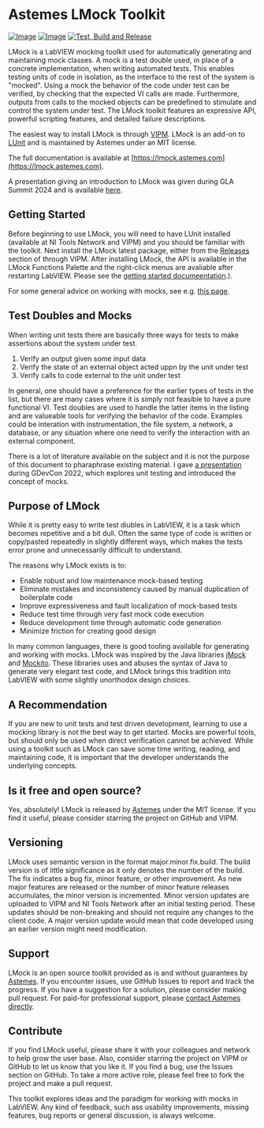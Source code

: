 # Astemes LMock Toolkit
[![Image](https://www.vipm.io/package/astemes_lib_lmock/badge.svg?metric=installs)](https://www.vipm.io/package/astemes_lib_lmock/) [![Image](https://www.vipm.io/package/astemes_lib_lmock/badge.svg?metric=stars)](https://www.vipm.io/package/astemes_lib_lmock/)
[![Test, Build and Release](https://github.com/astemes/astemes-lmock/actions/workflows/workflow.yml/badge.svg)](https://github.com/astemes/astemes-lmock/actions/workflows/workflow.yml)

LMock is a LabVIEW mocking toolkit used for automatically generating and maintaining mock classes.
A mock is a test double used, in place of a concrete implementation, when writing automated tests.
This enables testing units of code in isolation, as the interface to the rest of the system is "mocked".
Using a mock the behavior of the code under test can be verified, by checking that the expected VI calls are made.
Furthermore, outputs from calls to the mocked objects can be predefined to stimulate and control the system under test.
The LMock toolkit features an expressive API, powerful scripting features, and detailed failure descriptions.

The easiest way to install LMock is through [VIPM](https://www.vipm.io/package/astemes_lib_lmock/).
LMock is an add-on to [LUnit](https://www.github.com/astemes/astemes-lunit) and is maintained by Astemes under an MIT license.

The full documentation is available at [https://lmock.astemes.com](https://lmock.astemes.com).

A presentation giving an introduction to LMock was given during GLA Summit 2024 and is available [here](https://www.youtube.com/watch?v=AvenQTc_GCc).

## Getting Started

Before beginning to use LMock, you will need to have LUnit installed (available at NI Tools Network and VIPM) and you should be familiar with the toolkit.
Next install the LMock latest package, either from the [Releases](https://github.com/Astemes/astemes-lmock/releases) section of through VIPM.
After installing LMock, the API is available in the LMock Functions Palette and the right-click menus are avaliable after restarting LabVIEW.
Please see the [getting started documeentation](https://lmock.astemes.com/).).

For some general advice on working with mocks, see e.g. [this page](https://github.com/mockito/mockito/wiki/How-to-write-good-tests).


## Test Doubles and Mocks

When writing unit tests there are basically three ways for tests to make assertions about the system under test. 

1. Verify an output given some input data 
2. Verify the state of an external object acted uppn by the unit under test
3. Verify calls to code external to the unit under test

In general, one should have a preference for the earlier types of tests in the list, but there are many cases where it is simply not feasible to have a pure functional VI. 
Test doubles are used to handle the latter items in the listing and are valueable tools for verifying the behavior of the code.
Examples could be interation with instrumentation, the file system, a network, a database, or any situation where one need to verify the interaction with an external component. 

There is a lot of literature available on the subject and it is not the purpose of this document to pharaphrase existing material.
I gave [a presentation](https://www.youtube.com/watch?v=6cfifZbhZsE&t=44s) during GDevCon 2022, which explores unit testing and introduced the concept of mocks.

## Purpose of LMock

While it is pretty easy to write test diubles in LabVIEW, it is a task which becomes repetitive and a bit dull.
Often the same type of code is written or copy/pasted repeatedly in slightly different ways, which makes the tests error prone and unnecessarily difficult to understand.

The reasons why LMock exists is to:

- Enable robust and low maintenance mock-based testing
- Eliminate mistakes and inconsistency caused by manual duplication of boilerplate code
- Improve expressiveness and fault localization of mock-based tests
- Reduce test time through very fast mock code execution
- Reduce development time through automatic code generation
- Minimize friction for creating good design

In many common languages, there is good tooling available for generating and working with mocks.
LMock was inspired by the Java libraries [jMock](http://jmock.org/) and [Mockito](http://mockito.org).
These libraries uses and abuses the syntax of Java to generate very elegant test code, and LMock brings this tradition into LabVIEW with some slightly unorthodox design choices. 

## A Recommendation

If you are new to unit tests and test driven development, learning to use a mocking library is not the best way to get started.
Mocks are powerful tools, but should only be used when direct verification cannot be achieved.
While using a toolkit such as LMock can save some time writing, reading, and maintaining code, it is important that the developer understands the underlying concepts.

## Is it free and open source?

Yes, absolutely!
LMock is released by [Astemes](https://www.astemes.com) under the MIT license.
If you find it useful, please consider starring the project on GitHub and VIPM.

## Versioning

LMock uses semantic version in the format major.minor.fix.build. 
The build version is of little significance as it only denotes the number of the build.
The fix indicates a bug fix, minor feature, or other improvement. 
As new major features are released or the number of minor feature releases accumulates, the minor version is incremented.
Minor version updates are uploaded to VIPM and NI Tools Network after an initial testing period.
These updates should be non-breaking and should not require any changes to the client code.
A major version update would mean that code developed using an earlier version might need modification.

## Support

LMock is an open source toolkit provided as is and without guarantees by [Astemes](https://www.astemes.com). If you encounter issues, use GitHub Issues to report and track the progress. If you have a suggestion for a solution, please consider making pull request. For paid-for professional support, please [contact Astemes directly](https://www.astemes.com/contact).

## Contribute

If you find LMock useful, please share it with your colleagues and network to help grow the user base.
Also, consider starring the project on VIPM or GitHub to let us know that you like it.
If you find a bug, use the Issues section on GitHub.
To take a more active role, please feel free to fork the project and make a pull request.

This toolkit explores ideas and the paradigm for working with mocks in LabVIEW. 
Any kind of feedback, such ass usability improvements, missing features, bug reports or general discussion, is always welcome. 
